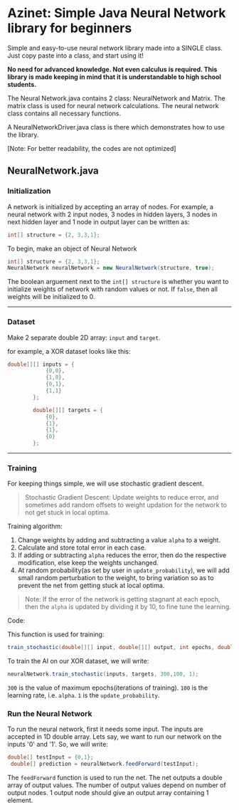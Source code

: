 # Azinet: Simple Java Neural Network library for beginners
Simple and easy-to-use neural network library made into a SINGLE class. Just copy paste into a class, and start using it!

**No need for advanced knowledge. Not even calculus is required. This library is made keeping in mind that it is understandable to high school students.**

The Neural Network.java contains 2 class: NeuralNetwork and Matrix. The matrix class is used for neural network calculations. The neural network class contains all necessary functions.

A NeuralNetworkDriver.java class is there which demonstrates how to use the library.

[Note: For better readability, the codes are not optimized]

## NeuralNetwork.java
### Initialization
A network is initialized by accepting an array of nodes. For example, a neural network with 2 input nodes, 3 nodes in hidden layers, 3 nodes in next hidden layer and 1 node in output layer can be written as:
```java
int[] structure = {2, 3,3,1};
```
To begin, make an object of Neural Network
```java
int[] structure = {2, 3,3,1};
NeuralNetwork neuralNetwork = new NeuralNetwork(structure, true);
```
The boolean arguement next to the `int[] structure` is whether you want to initialize weights of network with random values or not.
If `false`, then all weights will be initialized to 0.

------------


### Dataset
Make 2 separate double 2D array: `input` and `target`. 

for example, a XOR dataset looks like this:
```java
double[][] inputs = {
            {0,0},
            {1,0},
            {0,1},
            {1,1}
        };

        double[][] targets = {
            {0},
            {1},
            {1},
            {0}
        };
```


------------


### Training
For keeping things simple, we will use stochastic gradient descent. 
> Stochastic Gradient Descent: Update weights to reduce error, and sometimes add random offsets to weight updation for the network to not get stuck in local optima.

Training algorithm:
1. Change weights by adding and subtracting a value `alpha` to a weight.
2. Calculate and store total error in each case.
3. If adding or subtracting `alpha` reduces the error, then do the respective modification, else keep the weights unchanged.
4. At random probability(as set by user in `update_probability`), we will add small random perturbation to the weight, to bring variation so as to prevent the net from getting stuck at local optima.

> Note: If the error of the network is getting stagnant at each epoch, then the `alpha` is updated by dividing it by 10, to fine tune the learning.

Code:

This function is used for training:
```java
train_stochastic(double[][] input, double[][] output, int epochs, double alpha, double update_probability)
```
To train the AI on our XOR dataset, we will write:
```java
neuralNetwork.train_stochastic(inputs, targets, 300,100, 1);
```
`300` is the value of maximum epochs(iterations of training).
`100` is the learning rate, i.e. `alpha`.
`1` is the `update_probability`.

### Run the Neural Network
To run the neural network, first it needs some input. The inputs are accepted in 1D double array. Lets say, we want to run our network on the inputs '0' and '1'.
So, we will write:
```java
double[] testInput = {0,1};
 double[] prediction = neuralNetwork.feedForward(testInput);
```
The `feedForward` function is used to run the net. The net outputs a double array of output values. The number of output values depend on number of output nodes. 1 output node should give an output array containing 1 element.





